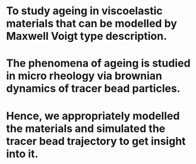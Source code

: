 # To study ageing in viscoelastic materials that can be modelled by Maxwell Voigt type description.
# The phenomena of ageing is studied in micro rheology via brownian dynamics of tracer bead particles.
# Hence, we appropriately modelled the materials and simulated the tracer bead trajectory to get insight into it.
